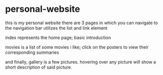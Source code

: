 # personal-website
this is my personal website
there are 3 pages in which you can navigate to
the navigation bar utilizes the list and link element

index represents the home page; basic introduction

movies is a list of some movies i like; click on the posters to view their corresponding summaries

and finally, gallery is a few pictures. hovering over any picture will show a short description of said picture.
